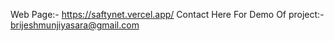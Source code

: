 Web Page:- https://saftynet.vercel.app/
Contact Here For Demo Of project:- brijeshmunjiyasara@gmail.com
